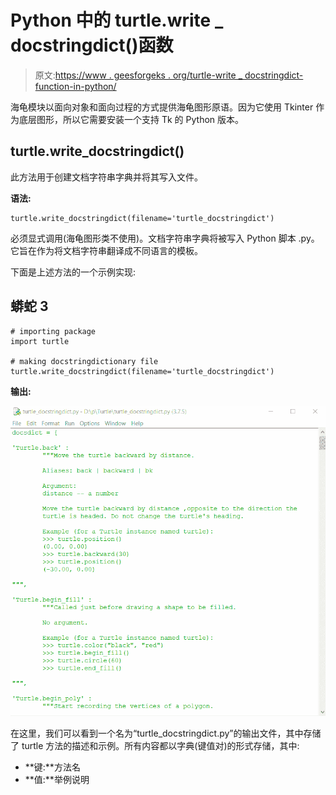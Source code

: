 # Python 中的 turtle.write _ docstringdict()函数

> 原文:[https://www . geesforgeks . org/turtle-write _ docstringdict-function-in-python/](https://www.geeksforgeeks.org/turtle-write_docstringdict-function-in-python/)

海龟模块以面向对象和面向过程的方式提供海龟图形原语。因为它使用 Tkinter 作为底层图形，所以它需要安装一个支持 Tk 的 Python 版本。

## turtle.write_docstringdict()

此方法用于创建文档字符串字典并将其写入文件。

**语法:**

```
turtle.write_docstringdict(filename='turtle_docstringdict')

```

必须显式调用(海龟图形类不使用)。文档字符串字典将被写入 Python 脚本 <filename>.py。它旨在作为将文档字符串翻译成不同语言的模板。</filename>

下面是上述方法的一个示例实现:

## 蟒蛇 3

```
# importing package
import turtle

# making docstringdictionary file
turtle.write_docstringdict(filename='turtle_docstringdict')
```

**输出:**

![](img/75c6692556b5cd2ef79b2d095f4e0253.png)

在这里，我们可以看到一个名为“turtle_docstringdict.py”的输出文件，其中存储了 turtle 方法的描述和示例。所有内容都以字典(键值对)的形式存储，其中:

*   **键:**方法名
*   **值:**举例说明